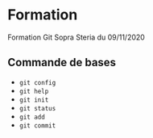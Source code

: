 # Formation

Formation Git Sopra Steria du 09/11/2020

## Commande de bases

- `git config`
- `git help`
- `git init`
- `git status`
- `git add`
- `git commit`

